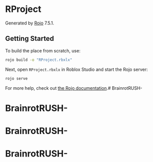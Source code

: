 # RProject
Generated by [Rojo](https://github.com/rojo-rbx/rojo) 7.5.1.

## Getting Started
To build the place from scratch, use:

```bash
rojo build -o "RProject.rbxlx"
```

Next, open `RProject.rbxlx` in Roblox Studio and start the Rojo server:

```bash
rojo serve
```

For more help, check out [the Rojo documentation](https://rojo.space/docs).# BrainrotRUSH-
# BrainrotRUSH-
# BrainrotRUSH-
# BrainrotRUSH-
